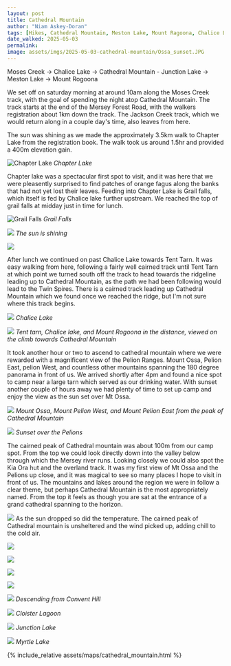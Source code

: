 ```yaml
---
layout: post
title: Cathedral Mountain
author: "Niam Askey-Doran"
tags: [Hikes, Cathedral Mountain, Meston Lake, Mount Ragoona, Chalice Lake, Grail Falls, Junction Lake]
date_walked: 2025-05-03
permalink: 
image: assets/imgs/2025-05-03-cathedral-mountain/Ossa_sunset.JPG
---
```


Moses Creek -> Chalice Lake -> Cathedral Mountain - Junction Lake -> Meston Lake -> Mount Rogoona


We set off on saturday morning at around 10am along the Moses Creek track, with the goal of spending the night atop Cathedral Mountain. The track starts at the end of the Mersey Forest Road, with the walkers registration about 1km down the track. The Jackson Creek track, which we would return along in a couple day's time, also leaves from here.

The sun was shining as we made the approximately 3.5km walk to Chapter Lake from the registration book. The walk took us around 1.5hr and provided a 400m elevation gain. 

![Chapter Lake](/assets/imgs/2025-05-03-cathedral-mountain/chapter_lake.jpg)
*Chapter Lake*

Chapter lake was a spectacular first spot to visit, and it was here that we were pleasently surprised to find patches of orange fagus along the banks that had not yet lost their leaves. Feeding into Chapter Lake is Grail falls, which itself is fed by Chalice lake further upstream. We reached the top of grail falls at midday just in time for lunch. 


![Grail Falls](/assets/imgs/2025-05-03-cathedral-mountain/Grail_falls.jpg)
*Grail Falls*

![](/assets/imgs/2025-05-03-cathedral-mountain/Sun_ring.jpg)
*The sun is shining*

![](/assets/imgs/2025-05-03-cathedral-mountain/fagus1.jpg)

After lunch we continued on past Chalice Lake towards Tent Tarn. It was easy walking from here, following a fairly well cairned track until Tent Tarn at which point we turned south off the track to head towards the ridgeline leading up to Cathedral Mountain, as the path we had been following would lead to the Twin Spires. There is a cairned track leading up Cathedral Mountain which we found once we reached the ridge, but I'm not sure where this track begins.

![](/assets/imgs/2025-05-03-cathedral-mountain/Chalice_lake.jpg)
*Chalice Lake*

![](/assets/imgs/2025-05-03-cathedral-mountain/view_from_ridge.jpg)
*Tent tarn, Chalice lake, and Mount Rogoona in the distance, viewed on the climb towards Cathedral Mountain*

It took another hour or two to ascend to cathedral mountain where we were rewarded with a magnificent view of the Pelion Ranges. Mount Ossa, Pelion East, pelion West, and countless other mountains spanning the 180 degree panorama in front of us. We arrived shortly after 4pm and found a nice spot to camp near a large tarn which served as our drinking water. With sunset another couple of hours away we had plenty of time to set up camp and enjoy the view as the sun set over Mt Ossa.

![](/assets/imgs/2025-05-03-cathedral-mountain/Pelion_ranges.jpg)
*Mount Ossa, Mount Pelion West, and Mount Pelion East from the peak of Cathedral Mountain*

![](/assets/imgs/2025-05-03-cathedral-mountain/Ossa_sunset.JPG)
*Sunset over the Pelions*

The cairned peak of Cathedral mountain was about 100m from our camp spot. From the top we could look directly down into the valley below through which the Mersey river runs. Looking closely we could also spot the Kia Ora hut and the overland track. It was my first view of Mt Ossa and the Pelions up close, and it was magical to see so many places I hope to visit in front of us. The mountains and lakes around the region we were in follow a clear theme, but perhaps Cathedral Mountain is the most appropriately named. From the top it feels as though you are sat at the entrance of a grand cathedral spanning to the horizon.

![](/assets/imgs/2025-05-03-cathedral-mountain/camp_spot.jpg)
As the sun dropped so did the temperature. The cairned peak of Cathedral mountain is unsheltered and the wind picked up, adding chill to the cold air. 



![](/assets/imgs/2025-05-03-cathedral-mountain/Rogoona_in_cloud.jpg)

![](/assets/imgs/2025-05-03-cathedral-mountain/Bernd_and_James.jpg)


![](/assets/imgs/2025-05-03-cathedral-mountain/Mersey_valley.jpg)


![](/assets/imgs/2025-05-03-cathedral-mountain/Convent_hill.jpg)


![](/assets/imgs/2025-05-03-cathedral-mountain/The_descent.jpg)
*Descending from Convent Hill*

![](/assets/imgs/2025-05-03-cathedral-mountain/Cloister_lagoon.jpg)
*Cloister Lagoon*

![](/assets/imgs/2025-05-03-cathedral-mountain/Junction_lake.jpg)
*Junction Lake*

![](/assets/imgs/2025-05-03-cathedral-mountain/Myrtle_lake.jpg)
*Myrtle Lake*

{% include_relative assets/maps/cathedral_mountain.html %}


